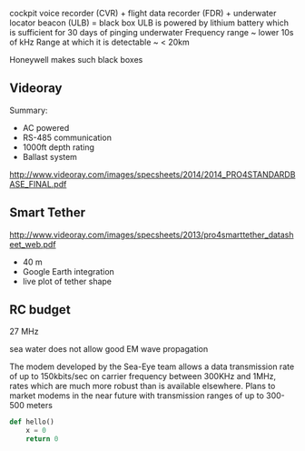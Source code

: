 cockpit voice recorder  (CVR) + flight data recorder (FDR) + underwater locator beacon (ULB) = black box
ULB is powered by lithium battery which is sufficient for 30 days of pinging underwater
Frequency range ~ lower 
10s of kHz
Range at which it is detectable ~ < 20km

Honeywell makes such black boxes

## Videoray

Summary:
* AC powered
* RS-485 communication
* 1000ft depth rating
* Ballast system

http://www.videoray.com/images/specsheets/2014/2014_PRO4STANDARDBASE_FINAL.pdf

## Smart Tether

http://www.videoray.com/images/specsheets/2013/pro4smarttether_datasheet_web.pdf

* 40 m
* Google Earth integration
* live plot of tether shape

## RC budget
27 MHz

sea water does not allow good EM wave propagation

The modem developed by the Sea-Eye team allows a data transmission rate of up to 150kbits/sec on carrier frequency between 300KHz and 1MHz, rates which are much more robust than is available elsewhere. Plans to market modems in the near future with transmission ranges of up to 300-500 meters

```python
def hello()
    x = 0
    return 0
```
